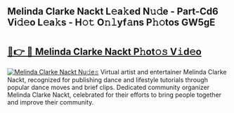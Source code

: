 ## Melinda Clarke Nackt L𝚎a𝚔ed N𝚞𝚍e - Part-Cd6 Vi𝚍𝚎o L𝚎a𝚔s - H𝚘𝚝 O𝚗𝚕yf𝚊ns P𝚑𝚘tos GW5gE

# <h2><a href="http://kf52ao.oniu.top/?m=Melinda+Clarke+Nackt">🔗👉 🔴 Melinda Clarke Nackt P𝚑ot𝚘𝚜 V𝚒d𝚎o</a></h2>

[![Melinda Clarke Nackt Nu𝚍e𝚜](https://i.imgur.com/0qMVB7G.gif)](http://kf52ao.oniu.top/?m=Melinda+Clarke+Nackt)
Virtual artist and entertainer Melinda Clarke Nackt, recognized for publishing dance and lifestyle tutorials through popular dance moves and brief clips. Dedicated community organizer Melinda Clarke Nackt, celebrated for their efforts to bring people together and improve their community.  
